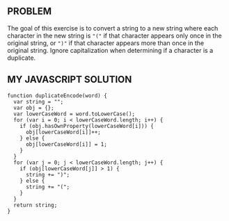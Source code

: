 ## PROBLEM
The goal of this exercise is to convert a string to a new string where each character in the new string is `"("` if that character appears only once in the original string, or `")"` if that character appears more than once in the original string. Ignore capitalization when determining if a character is a duplicate.

## MY JAVASCRIPT SOLUTION
```
function duplicateEncode(word) {
  var string = "";
  var obj = {};
  var lowerCaseWord = word.toLowerCase();
  for (var i = 0; i < lowerCaseWord.length; i++) {
    if (obj.hasOwnProperty(lowerCaseWord[i])) {
      obj[lowerCaseWord[i]]++;
    } else {
      obj[lowerCaseWord[i]] = 1;
    }
  }
  for (var j = 0; j < lowerCaseWord.length; j++) {
    if (obj[lowerCaseWord[j]] > 1) {
      string += ")";
    } else {
      string += "(";
    }
  }
  return string;
}
```